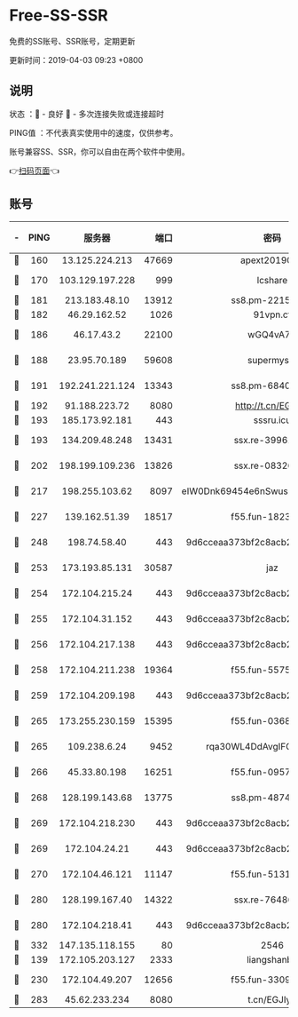 # Free-SS-SSR

免费的SS账号、SSR账号，定期更新

更新时间：2019-04-03 09:23 +0800

## 说明

状态     ：🙂 - 良好 🙁 - 多次连接失败或连接超时

PING值   ：不代表真实使用中的速度，仅供参考。

账号兼容SS、SSR，你可以自由在两个软件中使用。

👉[扫码页面](https://liesauer.github.io/Free-SS-SSR/)👈

## 账号

|-|PING|服务器|端口|密码|加密方式|区域|
|:----:|:----:|:-----:|-----:|:----:|:----:|:----:|
|🙂|160|13.125.224.213|47669|apext2019001|chacha20|KR|
|🙂|170|103.129.197.228|999|lcshare|aes-256-cfb|US|
|🙂|181|213.183.48.10|13912|ss8.pm-22156401|rc4-md5|RU|
|🙂|182|46.29.162.52|1026|91vpn.cf|rc4-md5|RU|
|🙂|186|46.17.43.2|22100|wGQ4vA7D|aes-256-gcm|RU|
|🙂|188|23.95.70.189|59608|supermyssr|chacha20-ietf|US|
|🙂|191|192.241.221.124|13343|ss8.pm-68405899|aes-256-cfb|US|
|🙂|192|91.188.223.72|8080|http://t.cn/EGJIyrl|rc4-md5|RU|
|🙂|193|185.173.92.181|443|sssru.icu|rc4-md5|RU|
|🙂|193|134.209.48.248|13431|ssx.re-39961207|aes-256-cfb|US|
|🙂|202|198.199.109.236|13826|ssx.re-08326008|aes-256-cfb|US|
|🙂|217|198.255.103.62|8097|eIW0Dnk69454e6nSwuspv9DmS201tQ0D|aes-256-cfb|US|
|🙂|227|139.162.51.39|18517|f55.fun-18237824|aes-256-cfb|SG|
|🙂|248|198.74.58.40|443|9d6cceaa373bf2c8acb22e60b6a58be6|aes-256-cfb|US|
|🙂|253|173.193.85.131|30587|jaz|aes-256-cfb|US|
|🙂|254|172.104.215.24|443|9d6cceaa373bf2c8acb22e60b6a58be6|aes-256-cfb|US|
|🙂|255|172.104.31.152|443|9d6cceaa373bf2c8acb22e60b6a58be6|aes-256-cfb|US|
|🙂|256|172.104.217.138|443|9d6cceaa373bf2c8acb22e60b6a58be6|aes-256-cfb|US|
|🙂|258|172.104.211.238|19364|f55.fun-55755367|aes-256-cfb|US|
|🙂|259|172.104.209.198|443|9d6cceaa373bf2c8acb22e60b6a58be6|aes-256-cfb|US|
|🙂|265|173.255.230.159|15395|f55.fun-03681887|aes-256-cfb|US|
|🙂|265|109.238.6.24|9452|rqa30WL4DdAvgIFG6Fs3znzTa|aes-256-cfb|FR|
|🙂|266|45.33.80.198|16251|f55.fun-09570077|aes-256-cfb|US|
|🙂|268|128.199.143.68|13775|ss8.pm-48740881|aes-256-cfb|SG|
|🙂|269|172.104.218.230|443|9d6cceaa373bf2c8acb22e60b6a58be6|aes-256-cfb|US|
|🙂|269|172.104.24.21|443|9d6cceaa373bf2c8acb22e60b6a58be6|aes-256-cfb|US|
|🙂|270|172.104.46.121|11147|f55.fun-51319184|aes-256-cfb|SG|
|🙂|280|128.199.167.40|14322|ssx.re-76486962|aes-256-cfb|SG|
|🙂|280|172.104.218.41|443|9d6cceaa373bf2c8acb22e60b6a58be6|aes-256-cfb|US|
|🙂|332|147.135.118.155|80|2546|chacha20|US|
|🙂|139|172.105.203.127|2333|liangshanbo|chacha20|JP|
|🙂|230|172.104.49.207|12656|f55.fun-33093781|aes-256-cfb|SG|
|🙂|283|45.62.233.234|8080|t.cn/EGJIyrl|rc4-md5|CA|
